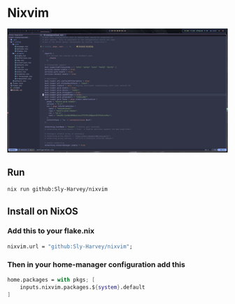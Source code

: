 # Nixvim

![Screenshot](./preview.png)

## Run
```bash
nix run github:Sly-Harvey/nixvim
```

## Install on NixOS
### Add this to your flake.nix
```Nix
nixvim.url = "github:Sly-Harvey/nixvim";
```
### Then in your home-manager configuration add this
```Nix
home.packages = with pkgs; [
    inputs.nixvim.packages.${system}.default
]
```
